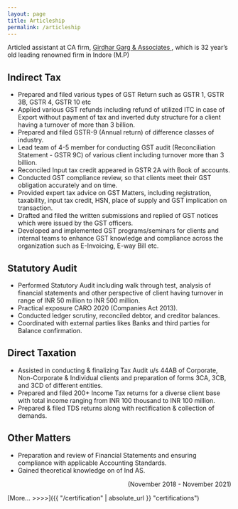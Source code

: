 ```yaml
---
layout: page
title: Articleship
permalink: /articleship
---
```


Articled assistant at CA firm,
<a href="https://girdhar-garg-associates.business.site/" target="_blank" title="girdhar-garg" alt="girdhar logo"> Girdhar Garg & Associates </a>, which is 32 year’s old leading renowned firm in Indore (M.P)

## Indirect Tax
- Prepared and filed various types of GST Return such as GSTR 1, GSTR 3B, GSTR 4, GSTR 10 etc
- Applied various GST refunds including refund of utilized ITC in case of Export without payment of tax and inverted duty structure for a client having a turnover of more than 3 billion.
- Prepared and filed GSTR-9 (Annual return) of difference classes of industry.
- Lead team of 4-5 member for conducting GST audit (Reconciliation Statement - GSTR 9C) of various client including turnover more than 3 billion.
- Reconciled Input tax credit appeared in GSTR 2A with Book of accounts.
- Conducted GST compliance review, so that clients meet their GST obligation accurately and on time.
- Provided expert tax advice on GST Matters, including registration, taxability, input tax credit, HSN, place of supply and GST implication on transaction.
- Drafted and filed the written submissions and replied of GST notices which were issued by the GST officers.
- Developed and implemented GST programs/seminars for clients and internal teams to enhance GST knowledge and compliance across the organization such as E-Invoicing, E-way Bill etc.

## Statutory Audit
- Performed Statutory Audit including walk through test, analysis of financial statements and other perspective of client having turnover in range of INR 50 million to INR 500 million.
- Practical exposure CARO 2020 (Companies Act 2013).
- Conducted ledger scrutiny, reconciled debtor, and creditor balances.
- Coordinated with external parties likes Banks and third parties for Balance confirmation.

## Direct Taxation
- Assisted in conducting & finalizing Tax Audit u/s 44AB of Corporate, Non-Corporate & Individual clients and preparation of forms 3CA, 3CB, and 3CD of different entities.
- Prepared and filed 200+ Income Tax returns for a diverse client base with total income  ranging from INR 100 thousand to INR 100 million.
- Prepared & filed TDS returns along with rectification & collection of demands.

## Other Matters
- Preparation and review of Financial Statements and ensuring compliance with applicable Accounting Standards.
- Gained theoretical knowledge on of Ind AS.
<p align="right">
(November 2018 - November 2021)
</p>

[More... >>>>]({{ "/certification" | absolute_url }} "certifications")

